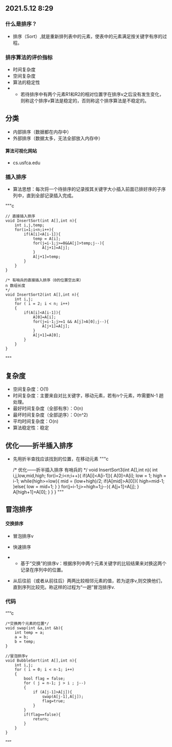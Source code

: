 ## 2021.5.12 8:29

### 什么是排序？
* 排序（Sort）,就是重新排列表中的元素，使表中的元素满足按关键字有序的过程。

### 排序算法的评价指标
* 时间复杂度
* 空间复杂度
* 算法的稳定性
* * 若待排序中有两个元素R1和R2的相对位置字在排序v之后没有发生变化，则称这个排序v算法是稳定的，否则称这个排序算法是不稳定的。

## 分类
* 内部排序（数据都在内存中）
* 外部排序（数据太多，无法全部放入内存中）
#### 算法可视化网站
* cs.usfca.edu

### 插入排序
* 算法思想：每次将一个待排序的记录按其关键字大小插入前面已排好序的子序列中，直到全部记录插入完成。

"""c

    // 直接插入排序
    void InsertSort(int A[],int n){
        int i,j,temp;
        for(i=1;i<n;i++){
            if(A[i]<A[i-1]){
                temp = A[i];
                for(j=i-1;j>=0&&A[j]>temp;j--){
                    A[j+1]=A[j];
                }
                A[j+1]=temp;
            }
        }
    }

    /* 有哨兵的直接插入排序（0的位置空出来）
    n 数组长度
    */
    void InsertSort2(int A[],int n){
        int i,j;
        for ( i = 2; i < n; i++)
        {
            if(A[i]<A[i-1]){
                A[0]=A[i];
                for(j=i-1;j>=1 && A[j]>A[0];j--){
                    A[j+1]=A[j];
                }
                A[j+1]=A[0];
            }
        } 
    }
"""
## 复杂度
* 空间复杂度：O(1)
* 时间复杂度：主要来自对比关键字，移动元素，若有n个元素，咋需要N-1 趟处理。
* 最好时间复杂度（全部有序）：O(n)
* 最坏时间复杂度（全部逆序）：O(n^2)
* 平均时间复杂度：O(n)
* 算法稳定性：稳定

## 优化——折半插入排序
* 先用折半查找应该找到的位置，在移动元素
"""c

    /* 优化——折半插入排序
    有哨兵的
    */
    void InsertSort3(int A[],int n){
        int i,j,low,mid,high;
        for(i=2;i<n;i++){
            if(A[i]<A[i-1]){
                A[0]=A[i];
                low = 1;
                high = i-1;
                while(high>=low){
                    mid = (low+high)/2;
                    if(A[mid]>A[0]){
                        high=mid-1;
                    }else{
                        low = mid+1;
                    }
                }
                for(j=i-1;j>=high+1;j--){
                    A[j+1]=A[j];
                }
                A[high+1]=A[0];
            }
        }
    }
"""

## 冒泡排序
#### 交换排序
* 冒泡排序v
* 快速排序
* * 基于“交换”的排序v：根据序列中两个元素关键字的比较结果来对换这两个记录在序列中的位置。
  
* 从后往前（或者从前往后）两两比较相邻元素的值，若为逆序v,则交换他们，直到序列比较完。称这样的过程为“一趟”冒泡排序v.

### 代码

“”“c

    /*交换两个元素的位置*/
    void swap(int &a,int &b){
        int temp = a;
        a = b;
        b = temp;
    }

    //冒泡排序v
    void BubbleSort(int A[],int n){
        int i,j;
        for ( i = 0; i < n-1; i++)
        {
            bool flag = false;
            for ( j = n-1; j > i ; j--)
            {
                if (A[j-1]>A[j]){
                    swap(A[j-1],A[j]);
                    flag=true;
                }
            }
            if(flag==false){
                return;
            }   
        }
    }
”“”